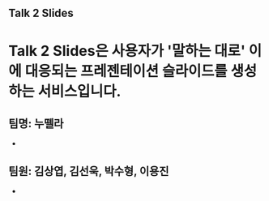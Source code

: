 Talk 2 Slides
-
# Talk 2 Slides은 사용자가 '말하는 대로' 이에 대응되는 프레젠테이션 슬라이드를 생성하는 서비스입니다. 

팀명: 누뗄라
-
-

팀원: 김상엽, 김선욱, 박수형, 이용진
-
-


